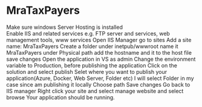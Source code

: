 # MraTaxPayers
Make sure windows Server Hosting is installed  
Enable IIS and related services e.g. FTP server and services, web management tools, www services
Open IIS Manager go to sites
Add a site name:  MraTaxPayers
Create a folder under inetpub/wwwroot name it MraTaxPayers under Physical path
add the hostname and it to the host file
save changes
Open the application in VS as admin
Change the environment variable to Production, before publishing the application
Click on the solution and select publish
Selet where you want to publish your application(Azure, Docker, Web Server, Folder etc)
I will select Folder in my case since am publishing it locally
Choose path
Save changes
Go back to IIS manager
Right click your site and select manage website and select browse
Your application should be running. 
